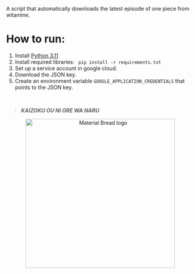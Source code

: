 A script that automatically downloads the latest episode of one piece from witanime.
# How to run:
  1. Install [Python 3.11](https://www.python.org/downloads)
  2. Install required libraries:
     ``` pip install -r requirements.txt```
  3. Set up a service account in google cloud.
  4. Download the JSON key.
  5. Create an environment variable ```GOOGLE_APPLICATION_CREDENTIALS``` that points to the JSON key.

<br>

> ***KAIZOKU OU NI ORE WA NARU***
<p align="center">
    <img width="400" src="https://github.com/OtmaneDaoudi/onepiece-auto-downloader/assets/63020343/89ffc012-abe1-47f8-9b4c-6bdc955ed687" alt="Material Bread logo">
</p>

